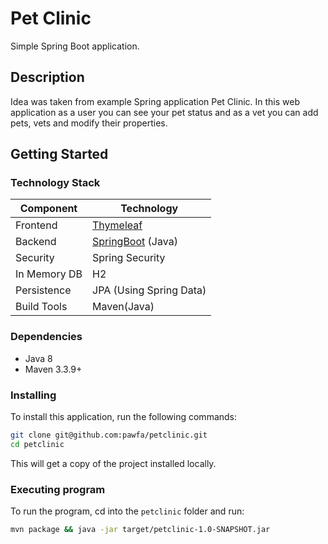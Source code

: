# Pet Clinic

Simple Spring Boot application.

## Description

Idea was taken from example Spring application Pet Clinic. In this web application as a user you can see your pet status and as a vet you can add pets, vets and modify their properties.

## Getting Started

### Technology Stack
Component         | Technology
---               | ---
Frontend          | [Thymeleaf](https://www.thymeleaf.org/)
Backend           | [SpringBoot](https://projects.spring.io/spring-boot) (Java)
Security          | Spring Security
In Memory DB      | H2
Persistence       | JPA (Using Spring Data)
Build Tools       | Maven(Java)

### Dependencies

- Java 8
- Maven 3.3.9+

### Installing

To install this application, run the following commands:
```bash
git clone git@github.com:pawfa/petclinic.git
cd petclinic
```
This will get a copy of the project installed locally.

### Executing program

To run the program, cd into the `petclinic` folder and run:
 
```bash
mvn package && java -jar target/petclinic-1.0-SNAPSHOT.jar
```

